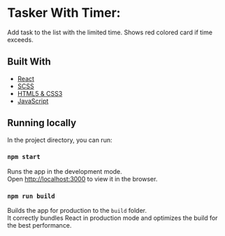 # Tasker With Timer:
Add task to the list with the limited time. Shows red colored card if time exceeds.

## Built With
* [React](https://reactjs.org/)
* [SCSS](https://sass-lang.com/)
* [HTML5 & CSS3](https://www.w3.org/)
* [JavaScript]()

## Running locally
In the project directory, you can run:
### `npm start`
Runs the app in the development mode.\
Open [http://localhost:3000](http://localhost:3000) to view it in the browser.

### `npm run build`
Builds the app for production to the `build` folder.\
It correctly bundles React in production mode and optimizes the build for the best performance.
